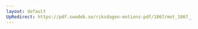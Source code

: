```yaml
---
layout: default
UpRedirect: https://pdf.swedeb.se/riksdagen-motions-pdf/1867/mot_1867__ak__00267/mot_1867__ak__00267_001.pdf
---
```

